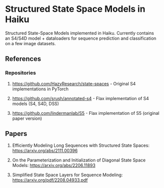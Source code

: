 # Structured State Space Models in Haiku
Structured State-Space Models implemented in Haiku.
Currently contains an S4/S4D model + dataloaders for sequence prediction and classification on a few image datasets.

## References
### Repositories
1. https://github.com/HazyResearch/state-spaces - Original S4 implementations in PyTorch

2. https://github.com/srush/annotated-s4 - Flax implementation of S4 models (S4, S4D, DSS)

3. https://github.com/lindermanlab/S5 - Flax implementation of S5 (original paper version)

## Papers
1. Efficiently Modeling Long Sequences with Structured State Spaces: https://arxiv.org/abs/2111.00396

2. On the Parameterization and Initialization of Diagonal State Space Models: https://arxiv.org/abs/2206.11893

3. Simplified State Space Layers for Sequence Modeling: https://arxiv.org/pdf/2208.04933.pdf
